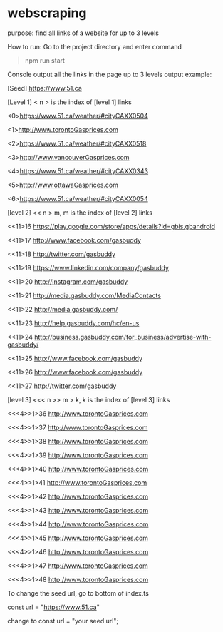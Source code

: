 # webscraping
purpose: find all links of a website for up to 3 levels

How to run: Go to the project directory and enter command
  >npm run start
  
Console output all the links in the page up to 3 levels
output example:

[Seed]
https://www.51.ca

[Level 1]  < n > is the index of [level 1] links
  
<0>https://www.51.ca/weather/#cityCAXX0504

<1>http://www.torontoGasprices.com

<2>https://www.51.ca/weather/#cityCAXX0518

<3>http://www.vancouverGasprices.com

<4>https://www.51.ca/weather/#cityCAXX0343

<5>http://www.ottawaGasprices.com

<6>https://www.51.ca/weather/#cityCAXX0054

[level 2]  << n > m, m is the index of [level 2] links
  
<<11>16 https://play.google.com/store/apps/details?id=gbis.gbandroid

<<11>17 http://www.facebook.com/gasbuddy

<<11>18 http://twitter.com/gasbuddy

<<11>19 https://www.linkedin.com/company/gasbuddy

<<11>20 http://instagram.com/gasbuddy

<<11>21 http://media.gasbuddy.com/MediaContacts

<<11>22 http://media.gasbuddy.com/

<<11>23 http://help.gasbuddy.com/hc/en-us

<<11>24 http://business.gasbuddy.com/for_business/advertise-with-gasbuddy/

<<11>25 http://www.facebook.com/gasbuddy

<<11>26 http://www.facebook.com/gasbuddy

<<11>27 http://twitter.com/gasbuddy

[level 3]  <<< n >> m > k, k is the index of [level 3] links
  
<<<4>>1>36 http://www.torontoGasprices.com

<<<4>>1>37 http://www.torontoGasprices.com

<<<4>>1>38 http://www.torontoGasprices.com

<<<4>>1>39 http://www.torontoGasprices.com

<<<4>>1>40 http://www.torontoGasprices.com

<<<4>>1>41 http://www.torontoGasprices.com

<<<4>>1>42 http://www.torontoGasprices.com

<<<4>>1>43 http://www.torontoGasprices.com

<<<4>>1>44 http://www.torontoGasprices.com

<<<4>>1>45 http://www.torontoGasprices.com

<<<4>>1>46 http://www.torontoGasprices.com

<<<4>>1>47 http://www.torontoGasprices.com

<<<4>>1>48 http://www.torontoGasprices.com

To change the seed url, go to bottom of index.ts 

const url = "https://www.51.ca"

change to const url = "your seed url";


